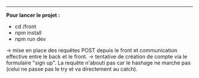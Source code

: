 ---

**Pour lancer le projet :**

- cd /front
- npm install
- npm run dev

-> mise en place des requêtes POST depuis le front et communication effective entre le back et le front.
-> tentative de création de compte via le formulaire "sign up". La requête n'abouti pas car le hashage ne marche pas (celui ne passe pas le try et va directement au catch).
